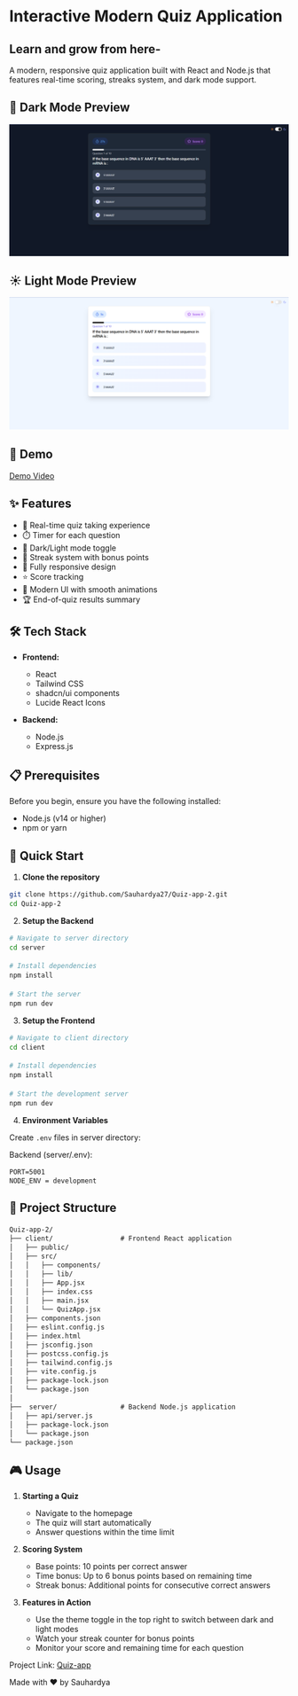 # Interactive Modern Quiz Application
## Learn and grow from here-

A modern, responsive quiz application built with React and Node.js that features real-time scoring, streaks system, and dark mode support.

## 🌙 Dark Mode Preview
![Quiz App Dark Mode](client/public/Quiz-dark.png)

## ☀️ Light Mode Preview
![Quiz App Light Mode](client/public/Quiz-light.png)

## 🎥 Demo

[Demo Video](https://drive.google.com/file/d/1-WqyBr1yjpYNW9xVku7EimB5tbng-oH9/view?usp=drive_link)

## ✨ Features

- 🎯 Real-time quiz taking experience
- ⏱️ Timer for each question
- 🌙 Dark/Light mode toggle
- 🔄 Streak system with bonus points
- 📱 Fully responsive design
- ⭐ Score tracking
- 🎨 Modern UI with smooth animations
- 🏆 End-of-quiz results summary

## 🛠️ Tech Stack

- **Frontend:**
  - React
  - Tailwind CSS
  - shadcn/ui components
  - Lucide React Icons

- **Backend:**
  - Node.js
  - Express.js

## 📋 Prerequisites

Before you begin, ensure you have the following installed:
- Node.js (v14 or higher)
- npm or yarn

## 🚀 Quick Start

1. **Clone the repository**
```bash
git clone https://github.com/Sauhardya27/Quiz-app-2.git
cd Quiz-app-2
```

2. **Setup the Backend**
```bash
# Navigate to server directory
cd server

# Install dependencies
npm install

# Start the server
npm run dev
```

3. **Setup the Frontend**
```bash
# Navigate to client directory
cd client

# Install dependencies
npm install

# Start the development server
npm run dev
```

4. **Environment Variables**

Create `.env` files in server directory:

Backend (server/.env):
```plaintext
PORT=5001
NODE_ENV = development
```

## 📁 Project Structure

```
Quiz-app-2/
├── client/                 # Frontend React application
│   ├── public/
│   ├── src/
│   │   ├── components/    
│   │   ├── lib/
│   │   ├── App.jsx
│   │   ├── index.css
│   │   ├── main.jsx     
│   │   └── QuizApp.jsx       
│   ├── components.json
│   ├── eslint.config.js
│   ├── index.html
│   ├── jsconfig.json
│   ├── postcss.config.js
│   ├── tailwind.config.js
│   ├── vite.config.js
│   ├── package-lock.json
│   └── package.json
│
├──  server/                # Backend Node.js application
│   ├── api/server.js        
│   ├── package-lock.json
│   └── package.json
└── package.json
```

## 🎮 Usage

1. **Starting a Quiz**
   - Navigate to the homepage
   - The quiz will start automatically
   - Answer questions within the time limit

2. **Scoring System**
   - Base points: 10 points per correct answer
   - Time bonus: Up to 6 bonus points based on remaining time
   - Streak bonus: Additional points for consecutive correct answers

3. **Features in Action**
   - Use the theme toggle in the top right to switch between dark and light modes
   - Watch your streak counter for bonus points
   - Monitor your score and remaining time for each question

Project Link: [Quiz-app](https://github.com/Sauhardya27/Quiz-app-2)


Made with ❤️ by Sauhardya